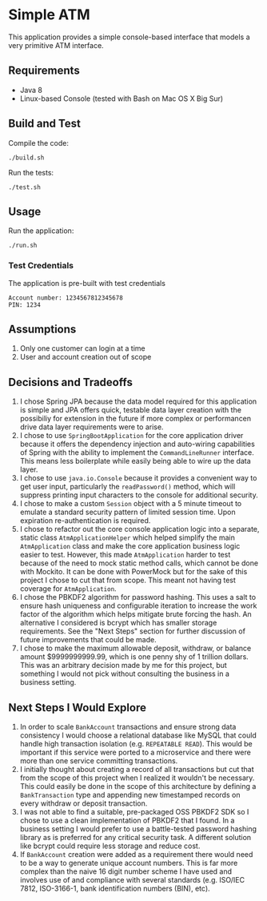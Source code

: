 # Simple ATM

This application provides a simple console-based interface that models a very 
primitive ATM interface.

## Requirements

* Java 8
* Linux-based Console (tested with Bash on Mac OS X Big Sur)

## Build and Test

Compile the code:
```
./build.sh
```

Run the tests:
```
./test.sh
```

## Usage

Run the application:
```
./run.sh
```

### Test Credentials

The application is pre-built with test credentials

```
Account number: 1234567812345678
PIN: 1234
```

## Assumptions

1. Only one customer can login at a time
1. User and account creation out of scope

## Decisions and Tradeoffs

1. I chose Spring JPA because the data model required for this application is simple and JPA offers
   quick, testable data layer creation with the possibiliy for extension
   in the future if more complex or performancen drive data layer requirements
   were to arise.
1. I chose to use `SpringBootApplication` for the core application driver because
   it offers the dependency injection and auto-wiring capabilities of Spring
   with the ability to implement the `CommandLineRunner` interface.  This means
   less boilerplate while easily being able to wire up the data layer.
1. I chose to use `java.io.Console` because it provides a convenient way to get user input, particularly 
   the `readPassword()` method, which will suppress printing input characters 
   to the console for additional security.
1. I chose to make a custom `Session` object with a 5 minute timeout to emulate a standard
   security pattern of limited session time.  Upon expiration re-authentication is required.
1. I chose to refactor out the core console application logic into a separate,
   static class `AtmApplicationHelper` which helped simplify the main `AtmApplication`
   class and make the core application business logic easier to test.  However,
   this made `AtmApplication` harder to test because of the need to mock 
   static method calls, which cannot be done with Mockito.  It can be done with PowerMock but for the sake
   of this project I chose to cut that from scope.  This meant not having test coverage 
   for `AtmApplication`.
1. I chose the PBKDF2 algorithm for password hashing.  This uses 
   a salt to ensure hash uniqueness and configurable iteration to increase the
   work factor of the algorithm which helps mitigate brute forcing the hash. An alternative
   I considered is bcrypt which has smaller storage requirements.  See the "Next Steps" 
   section for further discussion of future improvements that could be made.
1. I chose to make the maximum allowable deposit, withdraw, or balance amount $9999999999.99, which
   is one penny shy of 1 trillion dollars.  This was an arbitrary decision made by me
   for this project, but something I would not pick without consulting the business in a business setting.

## Next Steps I Would Explore

1. In order to scale `BankAccount` transactions and ensure strong data consistency I would
   choose a relational database like MySQL that could handle high transaction
   isolation (e.g. `REPEATABLE READ`).  This would be important if this service were ported to
   a microservice and there were more than one service committing transactions.
1. I initially thought about creating a record of all transactions but cut that from the scope
   of this project when I realized it wouldn't be necessary.  This could easily be done
   in the scope of this architecture by defining a `BankTransaction` type and appending new timestamped records 
   on every withdraw or deposit transaction.
1. I was not able to find a suitable, pre-packaged OSS PBKDF2 SDK so I chose to use a 
   clean implementation of PBKDF2 that I found.  In a business setting
   I would prefer to use a battle-tested password hashing library as is preferred
   for any critical security task.  A different solution like bcrypt could
   require less storage and reduce cost.
1. If `BankAccount` creation were added as a requirement there would need to be a way to generate
   unique account numbers.  This is far more complex than the naive 16 digit number
   scheme I have used and involves use of and compliance with several standards (e.g. ISO/IEC 7812,
   ISO-3166-1, bank identification numbers (BIN), etc).
